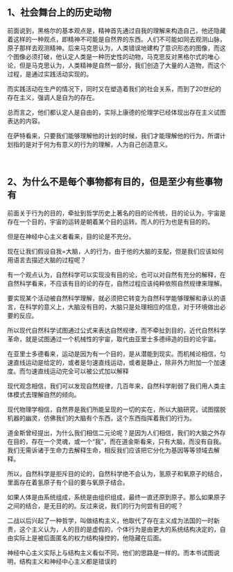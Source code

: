 <h2>1、社会舞台上的历史动物</h2><p data-pid="mWMBWkLa">前面说到，黑格尔的基本观点是，精神首先通过自我的理解来构造自己，他还隐藏着这样的一种观点，即精神不可能是自然界的东西。人们不可能如同去观测山脉，原子那样去观测精神。后来马克思认为，人类错误地建构了意识形态的图像，而这个图像必须打破，他认定人类是一种历史性的动物，马克思反对黑格尔式的唯心论，但是马克思认为，人类精神是自然一部分，我们创造了大量的人造物，而这个过程，是通过实践活动实现的。</p><p data-pid="b5nq486V">而实践活动在生产的情况下，同时又在塑造着我们的社会关系，而到了20世纪的存在主义，强调人是自为的存在。</p><p data-pid="YkpIrU4c">总而言之，他们都认定人是自由的，实际上康德的伦理学已经体现出存在主义试图表达的内容。</p><p data-pid="RiRMITnr">在萨特看来，只要我们能够理解他的计划的时候，我们才能理解他的行为，所谓计划指的是对于何为有意义的行为的理解，人为自己创造意义。</p><p><br></p><h2>2、为什么不是每个事物都有目的，但是至少有些事物有</h2><p data-pid="FQHFLUyn">前面关于行为的目的，牵扯到哲学历史上著名的目的论传统，目的论认为，宇宙是存在一个目的，宇宙的运转是朝着某个目的运转。而人的行为也是有目的的。</p><p data-pid="gLitvnQq">但是在神经中心主义者看来，目的论是不充分。</p><p data-pid="ZU8NS4Ua">现在让我们假设自我=大脑，人的行为，由于他的大脑的支配，但是我们应该如何用语言去描述大脑的过程呢？</p><p data-pid="mn1UdLlT">有一个观点认为，自然科学可以实现没有目的论，也可以对自然有充分的解释，在自然科学看来，不应该有目的论的存在，自然过程应该纯粹依照自然规律来理解。</p><p data-pid="IN434Wr0">要实现某个活动被自然科学理解，就必须把它转变为自然科学能够理解和承认的语言，在科学的意义上，大脑没有目的，大脑只是处理相应的信息，对于环境做出必要的反应。</p><p data-pid="XoSDKBt7">所以现代自然科学试图通过公式来表达自然规律，而不牵扯到目的，近代自然科学革命，就是试图通过一个机械性的宇宙，取代由亚里士多德缔造的目的论宇宙。</p><p data-pid="g9ZUlLB5">在亚里士多德看来，运动是因为有一个目的，是从潜能到现实。而机械论相信，匀速直线运动是给定的，或者是匀速直线运动，或者是静止，除非外力附加一个加速度。而匀速直线运动完全可以被公式加以解释</p><p data-pid="NMI42IKo">现代观念相信，我们可以发现自然规律，几百年来，自然科学削弱了我们用人类主体模式去理解自然的倾向。</p><p data-pid="Fs4rOBDX">现代物理学相信，自然界是我们所能呈现的一切的实在，所以大脑研究，试图摆脱机器的幽灵，仿佛我们的大脑有个东西，这个东西指挥着我们的行为。</p><p data-pid="hR40zkZ3">道金斯曾经提出，为什么我们相信二元论呢？是因为人们相信，我们的大脑之外存在目的，存在一个灵魂，或一个“我”，而在道金斯看来，只有大脑，而没有自我。我们无需诉诸于生命力去解释生命，相反我们应该把它分化为基因等等领域去解释。</p><p data-pid="NTWAn01C">所以，自然科学是拒斥目的论的，自然科学绝不会认为，氢原子和氧原子的结合，里面存在着氢原子有个目的要与氧原子结合。</p><p data-pid="-mfrBbWx">如果人体是由系统组成，系统是由组织组成，最终一直还原到原子。那么如果原子之间的结合，是无目的的。反过来说，我们的行为何尝有目的呢？</p><p data-pid="bjFPypXr">二战以后兴起了一种哲学，叫做结构主义，他取代了存在主义成为法国的一时新贵，这个主义认为，人的目的是虚假的，个体行为是由更大的系统结构决定的，自由实际上是被后面匿名的权力结构操控的，他隐藏在后面。</p><p data-pid="8ZIF5YZi">神经中心主义实际上与结构主义看似不同，他们的思路是一样的。而本书试图说明，结构主义和神经中心主义都是错误的</p><p></p><p></p><p></p><p></p><p></p><p></p><p></p><p></p>
